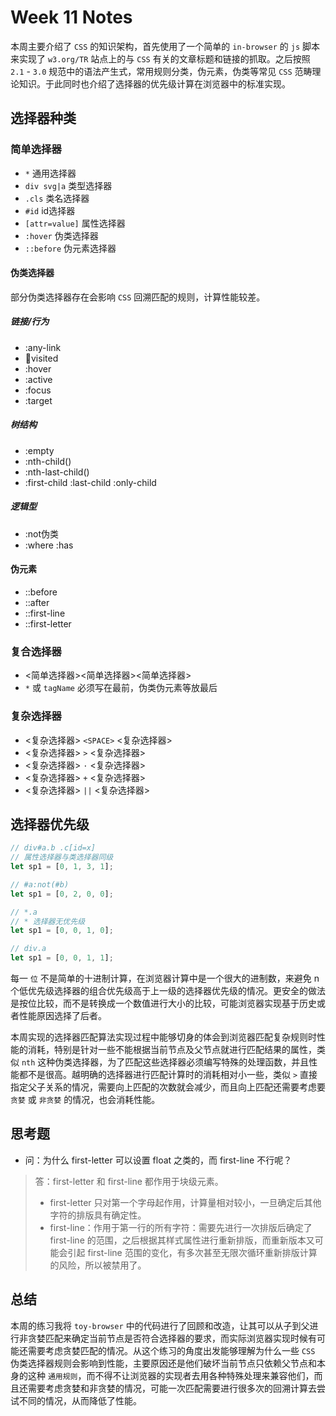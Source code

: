 # Week 11 Notes

本周主要介绍了 `CSS` 的知识架构，首先使用了一个简单的 `in-browser` 的 `js` 脚本来实现了 `w3.org/TR` 站点上的与 `CSS` 有关的文章标题和链接的抓取。之后按照 `2.1` - `3.0` 规范中的语法产生式，常用规则分类，伪元素，伪类等常见 `CSS` 范畴理论知识。于此同时也介绍了选择器的优先级计算在浏览器中的标准实现。

## 选择器种类

### 简单选择器

- `*`               通用选择器
- `div svg|a`       类型选择器 
- `.cls`            类名选择器
- `#id`             id选择器
- `[attr=value]`    属性选择器
- `:hover`          伪类选择器
- `::before`        伪元素选择器

#### 伪类选择器

部分伪类选择器存在会影响 `CSS` 回溯匹配的规则，计算性能较差。
##### 链接/行为
- :any-link
- 🔗visited
- :hover
- :active
- :focus
- :target
##### 树结构
- :empty
- :nth-child()
- :nth-last-child()
- :first-child :last-child :only-child
##### 逻辑型
- :not伪类
- :where :has
#### 伪元素
- ::before 
- ::after 
- ::first-line 
- ::first-letter

### 复合选择器

- <简单选择器><简单选择器><简单选择器> 
- `*` 或 `tagName` 必须写在最前，伪类伪元素等放最后

### 复杂选择器

- <复杂选择器> `<SPACE>` <复杂选择器>
- <复杂选择器> `>` <复杂选择器>
- <复杂选择器> `·` <复杂选择器>
- <复杂选择器> `+` <复杂选择器>
- <复杂选择器> `||` <复杂选择器>

## 选择器优先级

```javascript
// div#a.b .c[id=x]
// 属性选择器与类选择器同级
let sp1 = [0, 1, 3, 1];

// #a:not(#b)
let sp1 = [0, 2, 0, 0];

// *.a
// * 选择器无优先级
let sp1 = [0, 0, 1, 0];

// div.a
let sp1 = [0, 0, 1, 1];
```

每一 `位` 不是简单的十进制计算，在浏览器计算中是一个很大的进制数，来避免 n 个低优先级选择器的组合优先级高于上一级的选择器优先级的情况。更安全的做法是按位比较，而不是转换成一个数值进行大小的比较，可能浏览器实现基于历史或者性能原因选择了后者。

本周实现的选择器匹配算法实现过程中能够切身的体会到浏览器匹配复杂规则时性能的消耗，特别是针对一些不能根据当前节点及父节点就进行匹配结果的属性，类似 `nth` 这种伪类选择器，为了匹配这些选择器必须编写特殊的处理函数，并且性能都不是很高。越明确的选择器进行匹配计算时的消耗相对小一些，类似 `>` 直接指定父子关系的情况，需要向上匹配的次数就会减少，而且向上匹配还需要考虑要 `贪婪` 或 `非贪婪` 的情况，也会消耗性能。

## 思考题

- 问：为什么 first-letter 可以设置 float 之类的，而 first-line 不行呢？

> 答：first-letter 和 first-line 都作用于块级元素。
> - first-letter 只对第一个字母起作用，计算量相对较小，一旦确定后其他字符的排版具有确定性。
> - first-line：作用于第一行的所有字符：需要先进行一次排版后确定了 first-line 的范围，之后根据其样式属性进行重新排版，而重新版本又可能会引起 first-line 范围的变化，有多次甚至无限次循环重新排版计算的风险，所以被禁用了。

## 总结

本周的练习我将 `toy-browser` 中的代码进行了回顾和改造，让其可以从子到父进行非贪婪匹配来确定当前节点是否符合选择器的要求，而实际浏览器实现时候有可能还需要考虑贪婪匹配的情况。从这个练习的角度出发能够理解为什么一些 `CSS` 伪类选择器规则会影响到性能，主要原因还是他们破坏当前节点只依赖父节点和本身的这种 `通用规则`，而不得不让浏览器的实现者去用各种特殊处理来兼容他们，而且还需要考虑贪婪和非贪婪的情况，可能一次匹配需要进行很多次的回溯计算去尝试不同的情况，从而降低了性能。